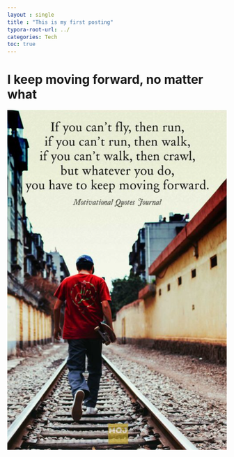```yaml
---
layout : single
title : "This is my first posting"
typora-root-url: ../
categories: Tech
toc: true
---
```


# I keep moving forward, no matter what

![image-20241021231803154](/images/2024-10-21-1st/image-20241021231803154.png)
